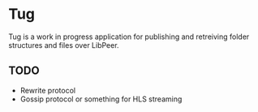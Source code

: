 # Tug

Tug is a work in progress application for publishing and retreiving folder structures and files over LibPeer.

## TODO
 - Rewrite protocol
 - Gossip protocol or something for HLS streaming

